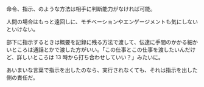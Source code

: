 命令、指示、のような方法は相手に判断能力がなければ可能。

人間の場合はもっと遠回しに、モチベーションやエンゲージメントも気にしないといけない。

部下に指示するときは概要を記録に残る方法で渡して、伝達に手間のかかる細かいところは通話とかで渡した方がいい。「この仕事とこの仕事を渡したいんだけど、詳しいところは 13 時から打ち合わせしていい？」みたいに。

あいまいな言葉で指示を出したのなら、実行されなくても、それは指示を出した側の責任だ。
